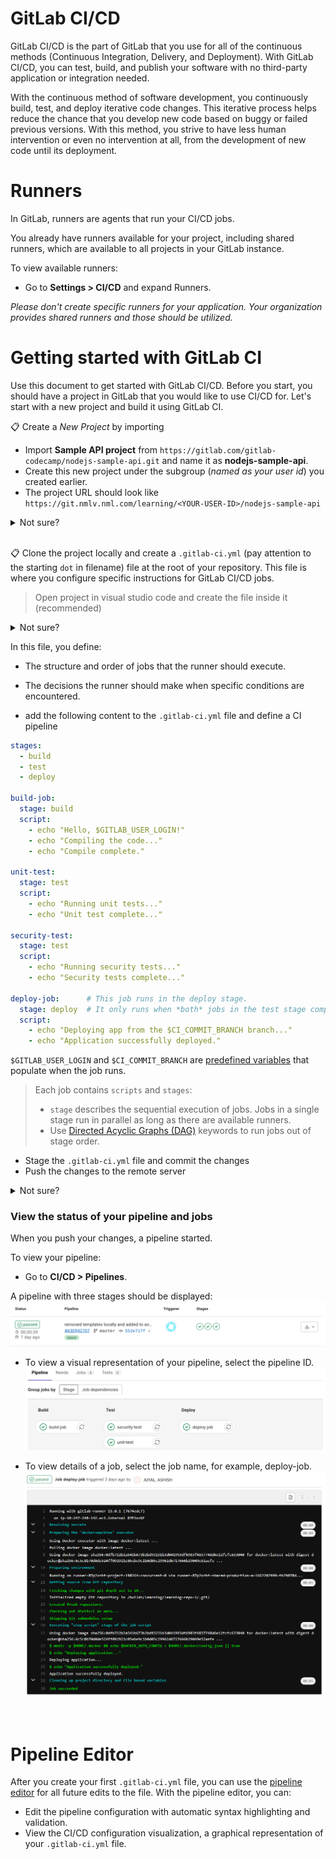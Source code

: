 # GitLab CI/CD

GitLab CI/CD is the part of GitLab that you use for all of the continuous methods (Continuous Integration, Delivery, and Deployment). With GitLab CI/CD, you can test, build, and publish your software with no third-party application or integration needed.

With the continuous method of software development, you continuously build, test, and deploy iterative code changes. This iterative process helps reduce the chance that you develop new code based on buggy or failed previous versions. With this method, you strive to have less human intervention or even no intervention at all, from the development of new code until its deployment.

# Runners
In GitLab, runners are agents that run your CI/CD jobs.

You already have runners available for your project, including shared runners, which are available to all projects in your GitLab instance.

To view available runners:
  - Go to **Settings > CI/CD** and expand Runners.

_Please don't create specific runners for your application. Your organization provides shared runners and those should be utilized._

# Getting started with GitLab CI
Use this document to get started with GitLab CI/CD. Before you start, you should have a project in GitLab that you would like to use CI/CD for. Let's start with a new project and build it using GitLab CI.

📋 Create a _New Project_ by importing
- Import **Sample API project** from `https://gitlab.com/gitlab-codecamp/nodejs-sample-api.git` and name it as **nodejs-sample-api**.
- Create this new project under the subgroup (_named as your user id_) you created earlier.
- The project URL should look like `https://git.nmlv.nml.com/learning/<YOUR-USER-ID>/nodejs-sample-api`

<details>
  <summary>Not sure?</summary>
<br>

> Follow the instructions defined in the [Import Project](../import-project/README.md). Use the [Sample API Project](https://gitlab.com/gitlab-codecamp/nodejs-sample-api.git) as the `Git repository URL` for importing.

</details><br/>

📋 Clone the project locally and create a `.gitlab-ci.yml` (pay attention to the starting `dot` in filename) file at the root of your repository. This file is where you configure specific instructions for GitLab CI/CD jobs.

> Open project in visual studio code and create the file inside it (recommended)

<details>
  <summary>Not sure?</summary>

  ```script
  git clone git@git.nmlv.nml.com:learning/<USER-ID>/nodejs-sample-api.git
  ```
</details>

In this file, you define:
  - The structure and order of jobs that the runner should execute.
  - The decisions the runner should make when specific conditions are encountered.

- add the following content to the `.gitlab-ci.yml` file and define a CI pipeline
```yaml
stages:
  - build
  - test
  - deploy

build-job:
  stage: build
  script:
    - echo "Hello, $GITLAB_USER_LOGIN!"
    - echo "Compiling the code..."
    - echo "Compile complete."

unit-test:
  stage: test
  script:
    - echo "Running unit tests..."
    - echo "Unit test complete..."

security-test:
  stage: test
  script:
    - echo "Running security tests..."
    - echo "Security tests complete..."

deploy-job:      # This job runs in the deploy stage.
  stage: deploy  # It only runs when *both* jobs in the test stage complete successfully.
  script:
    - echo "Deploying app from the $CI_COMMIT_BRANCH branch..."
    - echo "Application successfully deployed."
```

`$GITLAB_USER_LOGIN` and `$CI_COMMIT_BRANCH` are [predefined variables](https://docs.gitlab.com/ee/ci/variables/predefined_variables.html) that populate when the job runs.

>Each job contains `scripts` and `stages`:
>  - `stage` describes the sequential execution of jobs. Jobs in a single stage run in parallel as long as there are available runners.
>  - Use [Directed Acyclic Graphs (DAG)](https://docs.gitlab.com/ee/ci/directed_acyclic_graph/index.html) keywords to run jobs out of stage order.

- Stage the `.gitlab-ci.yml` file and commit the changes
- Push the changes to the remote server

<details>
  <summary>Not sure?</summary>

  ```shell
  git add .gitlab-ci.yml
  git commit -m "adding CI configuration"
  git push origin main
  ```
</details>

### View the status of your pipeline and jobs
When you push your changes, a pipeline started.

To view your pipeline:
  - Go to **CI/CD > Pipelines**.

  A pipeline with three stages should be displayed:
  ![](/imgs/three_stages_v15_4.png)

  - To view a visual representation of your pipeline, select the pipeline ID.
  ![](/imgs/pipeline-graph-15_4.png)

  - To view details of a job, select the job name, for example, deploy-job.
  ![](/imgs/job-details_15_4.png)
<br>

# Pipeline Editor
After you create your first `.gitlab-ci.yml` file, you can use the [pipeline editor](https://docs.gitlab.com/ee/ci/pipeline_editor/index.html) for all future edits to the file. With the pipeline editor, you can:

  - Edit the pipeline configuration with automatic syntax highlighting and validation.
  - View the CI/CD configuration visualization, a graphical representation of your `.gitlab-ci.yml` file.
